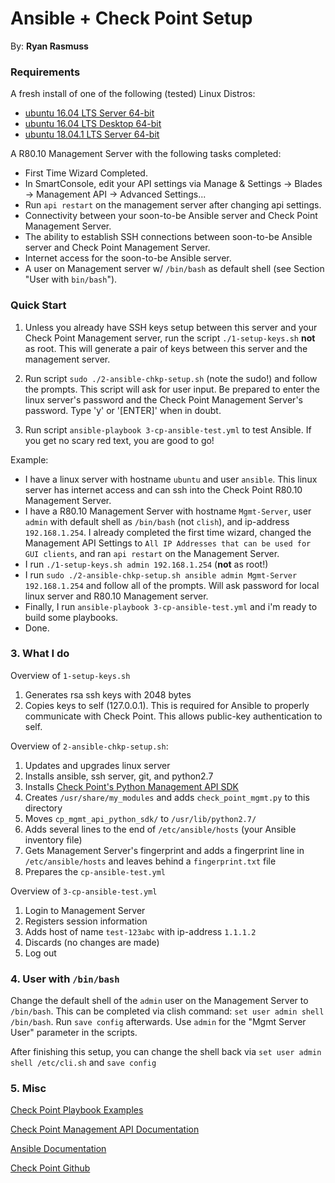 # Ansible + Check Point Setup

By:   **Ryan Rasmuss**

### Requirements

A fresh install of one of the following (tested) Linux Distros:

- [ubuntu 16.04 LTS Server 64-bit](http://releases.ubuntu.com/16.04/)
- [ubuntu 16.04 LTS Desktop 64-bit](http://releases.ubuntu.com/16.04/)
- [ubuntu 18.04.1 LTS Server 64-bit](http://releases.ubuntu.com/18.04/)

A R80.10 Management Server with the following tasks completed:

- First Time Wizard Completed.
- In SmartConsole, edit your API settings via Manage & Settings -> Blades -> Management API -> Advanced Settings...
- Run ``api restart`` on the management server after changing api settings.
- Connectivity between your soon-to-be Ansible server and Check Point Management Server.
- The ability to establish SSH connections between soon-to-be Ansible server and Check Point Management Server.
- Internet access for the soon-to-be Ansible server.
- A user on Management server w/ ``/bin/bash`` as default shell (see Section "User with ``bin/bash``").


### Quick Start

1. Unless you already have SSH keys setup between this server and your Check Point Management server, run the script ``./1-setup-keys.sh`` **not** as root. This will generate a pair of keys between this server and the management server.

2. Run script ``sudo ./2-ansible-chkp-setup.sh`` (note the sudo!) and follow the prompts. This script will ask for user input. Be prepared to enter the linux server's password and the Check Point Management Server's password. Type 'y' or '[ENTER]' when in doubt.

3. Run script ``ansible-playbook 3-cp-ansible-test.yml`` to test Ansible. If you get no scary red text, you are good to go!

Example:

- I have a linux server with hostname ``ubuntu`` and user ``ansible``. This linux server has internet access and can ssh into the Check Point R80.10 Management Server.
- I have a R80.10 Management Server with hostname ``Mgmt-Server``, user ``admin`` with default shell as ``/bin/bash`` (not ``clish``), and ip-address ``192.168.1.254``. I already completed the first time wizard, changed the Management API Settings to ``All IP Addresses that can be used for GUI clients``, and ran ``api restart`` on the Management Server.
- I run ``./1-setup-keys.sh admin 192.168.1.254`` (**not** as root!)
- I run ``sudo ./2-ansible-chkp-setup.sh ansible admin Mgmt-Server 192.168.1.254`` and follow all of the prompts. Will ask password for local linux server and R80.10 Management server.
- Finally, I run ``ansible-playbook 3-cp-ansible-test.yml`` and i'm ready to build some playbooks.
- Done.

### 3. What I do

Overview of ``1-setup-keys.sh``

1. Generates rsa ssh keys with 2048 bytes
2. Copies keys to self (127.0.0.1). This is required for Ansible to properly communicate with Check Point. This allows public-key authentication to self.

Overview of ``2-ansible-chkp-setup.sh``:

1. Updates and upgrades linux server
2. Installs ansible, ssh server, git, and python2.7
3. Installs [Check Point's Python Management API SDK](https://github.com/CheckPointSW/cpAnsible)
4. Creates ``/usr/share/my_modules`` and adds ``check_point_mgmt.py`` to this directory
5. Moves ``cp_mgmt_api_python_sdk/`` to ``/usr/lib/python2.7/``
6. Adds several lines to the end of ``/etc/ansible/hosts`` (your Ansible inventory file)
7. Gets Management Server's fingerprint and adds a fingerprint line in ``/etc/ansible/hosts`` and leaves behind a ``fingerprint.txt`` file
8. Prepares the ``cp-ansible-test.yml``

Overview of ``3-cp-ansible-test.yml``

1. Login to Management Server
2. Registers session information
3. Adds host of name ``test-123abc`` with ip-address ``1.1.1.2``
4. Discards (no changes are made)
5. Log out


### 4. User with ``/bin/bash``

Change the default shell of the ``admin`` user on the Management Server to ``/bin/bash``. This can be completed via clish command: ``set user admin shell /bin/bash``. Run ``save config`` afterwards. Use ``admin`` for the "Mgmt Server User" parameter in the scripts.

After finishing this setup, you can change the shell back via ``set user admin shell /etc/cli.sh`` and ``save config``

### 5. Misc

[Check Point Playbook Examples](https://github.com/ryanrasmuss/ansible-checkpoint-playbooks)

[Check Point Management API Documentation](https://sc1.checkpoint.com/documents/latest/APIs/index.html#introduction~v1.2%20)

[Ansible Documentation](https://docs.ansible.com/)

[Check Point Github](https://github.com/CheckPointSW)

